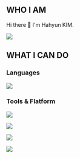 ## WHO I AM

Hi there 👋 I'm Hahyun KIM.



<a href="hahyun.h.kim@gmail.com" target="_blank"><img src="https://img.shields.io/badge/hahyun.h.kim@gmail.com-EA4335?style=flat-square&logo=gmail&logoColor=FFFFFF"/></a>

<!--
**hxhkim/hxhkim** is a ✨ _special_ ✨ repository because its `README.md` (this file) appears on your GitHub profile.

Here are some ideas to get you started:

- 🔭 I’m currently working on ...
- 🌱 I’m currently learning ...
- 👯 I’m looking to collaborate on ...
- 🤔 I’m looking for help with ...
- 💬 Ask me about ...
- 📫 How to reach me: ...
- 😄 Pronouns: ...
- ⚡ Fun fact: ...
-->


## WHAT I CAN DO

### Languages
<a href="-" target="_blank"><img src="https://img.shields.io/badge/Python-3776AB?style=flat-square&logo=python&logoColor=FFFFFF"/></a>


### Tools & Flatform
<a href="-" target="_blank"><img src="https://img.shields.io/badge/SpringBoot-6DB33F?style=flat-square&logo=springboot&logoColor=FFFFFF"/>

<a href="-" target="_blank"><img src="https://img.shields.io/badge/Git-F05032?style=flat-square&logo=git&logoColor=FFFFFF"/></a>

<a href="-" target="_blank"><img src="https://img.shields.io/badge/TensorFlow-D00000?style=flat-square&logo=keras&logoColor=FFFFFF"/></a>

<a href="-" target="_blank"><img src="https://img.shields.io/badge/Keras-FF6F00?style=flat-square&logo=tensorflow&logoColor=FFFFFF"/></a>

















